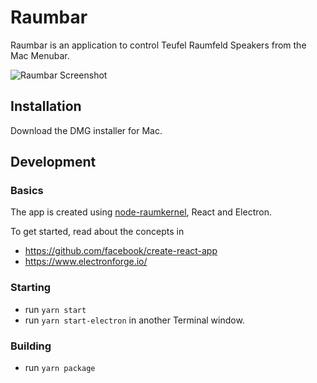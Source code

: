 # Raumbar

Raumbar is an application to control Teufel Raumfeld Speakers from the Mac Menubar.

![Raumbar Screenshot](https://user-images.githubusercontent.com/456963/103465877-f4300c00-4d3f-11eb-905b-c16c11d4a0a2.png)

## Installation
Download the DMG installer for Mac. 

## Development
### Basics
The app is created using [node-raumkernel](https://github.com/ChriD/node-raumkernel), React and Electron.

To get started, read about the concepts in
- https://github.com/facebook/create-react-app
- https://www.electronforge.io/

### Starting
- run `yarn start`
- run `yarn start-electron` in another Terminal window. 

### Building
- run `yarn package`